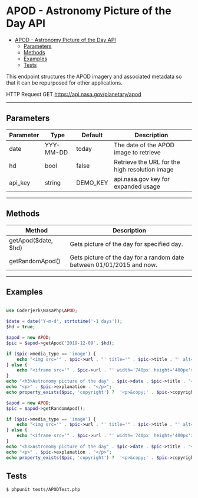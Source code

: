 # APOD -  Astronomy Picture of the Day API

- [APOD -  Astronomy Picture of the Day API](#apod---astronomy-picture-of-the-day-api)
  - [Parameters](#parameters)
  - [Methods](#methods)
  - [Examples](#examples)
  - [Tests](#tests)

This endpoint structures the APOD imagery and associated metadata so that it can be repurposed for other applications.

HTTP Request GET https://api.nasa.gov/planetary/apod

-----

## Parameters

| Parameter| Type        | Default | Description |
|----------|-------------|---------|-------------|
| date     | YYY-MM-DD   | today   |  The date of the APOD image to retrieve                 |
| hd |   bool    |   false   | Retrieve the URL for the high resolution image|
| api_key | string |    DEMO_KEY   | api.nasa.gov key for expanded usage|

-------

## Methods

| Method    | Description
|-----------|-------|
| getApod($date, $hd) | Gets picture of the day for specified day.
| getRandomApod() | Gets picture of the day for a random date between 01/01/2015 and now.


---


## Examples

```php

use Coderjerk\NasaPhp\APOD;

$date = date('Y-m-d', strtotime('-1 days'));
$hd = true;

$apod = new APOD;
$pic = $apod->getApod('2019-12-09', $hd);

if ($pic->media_type == 'image') {
    echo "<img src='" . $pic->url . "' title='" . $pic->title . "' alt='NASA Astronomy picture of the day:" . $pic->title . " '/>";
} else {
    echo "<iframe src='" . $pic->url . "' width='740px' height='400px'></iframe>";
}
echo "<h3>Astronomy picture of the day" . $pic->date . $pic->title . "</h3>";
echo "<p>" . $pic->explanation . "</p>";
echo property_exists($pic, 'copyright') ?  '<p>&copy;' . $pic->copyright . '</p>' : '';

$apod = new APOD;
$pic = $apod->getRandomApod();

if ($pic->media_type == 'image') {
    echo "<img src='" . $pic->url . "' title='" . $pic->title . "' alt='NASA Astronomy picture of the day:" . $pic->title . " '/>";
} else {
    echo "<iframe src='" . $pic->url . "' width='740px' height='400px'></iframe>";
}
echo "<h3>Astronomy picture of the day" . $pic->date . $pic->title . "</h3>";
echo "<p>" . $pic->explanation . "</p>";
echo property_exists($pic, 'copyright') ?  '<p>&copy;' . $pic->copyright . '</p>' : '';

```

## Tests

```bash
$ phpunit tests/APODTest.php
```
